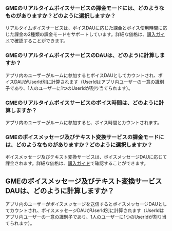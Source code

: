 ### GMEのリアルタイムボイスサービスの課金モードには、どのようなものがありますか？どのように選択しますか？
リアルタイムボイスサービスは、ボイスDAUに応じた課金とボイス使用時間に応じた課金の2種類の課金モードをサポートしています。詳細な価格は、[購入ガイド](https://cloud.tencent.com/document/product/607/17808)で確認することができます。

### GMEのリアルタイムボイスサービスのDAUは、どのように計算しますか？
アプリ内のユーザーがルームに参加するとボイスDAUとしてカウントされ、ボイスDAUがUserId別に計算されます（UserIdはアプリ内ユーザーの一意の識別子であり、1人のユーザーに1つのUserIdが割り当てられます）。


### GMEのリアルタイムボイスサービスのボイス時間は、どのように計算しますか？
アプリ内のユーザーがルームに参加すると、ボイス時間とカウントされます。


### GMEのボイスメッセージ及びテキスト変換サービスの課金モードには、どのようなものがありますか？どのように選択しますか？
ボイスメッセージ及びテキスト変換サービスは、ボイスメッセージDAUに応じて課金されます。詳細な価格は、[購入ガイド](https://cloud.tencent.com/document/product/607/17808)で確認することができます。


## GMEのボイスメッセージ及びテキスト変換サービスDAUは、どのように計算しますか？
アプリ内のユーザーがボイスメッセージを送信するとボイスメッセージDAUとしてカウントされ、ボイスメッセージDAUがUserId別に計算されます（UserIdはアプリ内ユーザーの一意の識別子であり、1人のユーザーに1つのUserIdが割り当てられます）。





